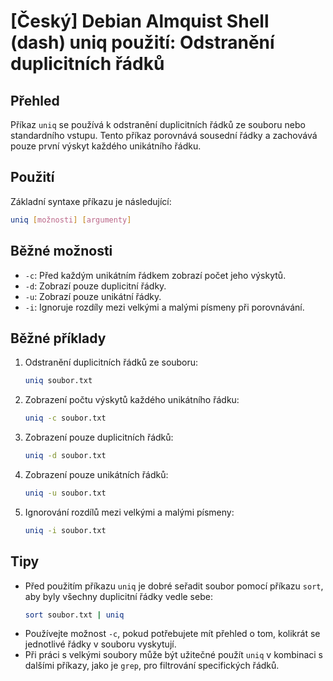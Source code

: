 # [Český] Debian Almquist Shell (dash) uniq použití: Odstranění duplicitních řádků

## Přehled
Příkaz `uniq` se používá k odstranění duplicitních řádků ze souboru nebo standardního vstupu. Tento příkaz porovnává sousední řádky a zachovává pouze první výskyt každého unikátního řádku.

## Použití
Základní syntaxe příkazu je následující:

```bash
uniq [možnosti] [argumenty]
```

## Běžné možnosti
- `-c`: Před každým unikátním řádkem zobrazí počet jeho výskytů.
- `-d`: Zobrazí pouze duplicitní řádky.
- `-u`: Zobrazí pouze unikátní řádky.
- `-i`: Ignoruje rozdíly mezi velkými a malými písmeny při porovnávání.

## Běžné příklady
1. Odstranění duplicitních řádků ze souboru:
   ```bash
   uniq soubor.txt
   ```

2. Zobrazení počtu výskytů každého unikátního řádku:
   ```bash
   uniq -c soubor.txt
   ```

3. Zobrazení pouze duplicitních řádků:
   ```bash
   uniq -d soubor.txt
   ```

4. Zobrazení pouze unikátních řádků:
   ```bash
   uniq -u soubor.txt
   ```

5. Ignorování rozdílů mezi velkými a malými písmeny:
   ```bash
   uniq -i soubor.txt
   ```

## Tipy
- Před použitím příkazu `uniq` je dobré seřadit soubor pomocí příkazu `sort`, aby byly všechny duplicitní řádky vedle sebe:
  ```bash
  sort soubor.txt | uniq
  ```
- Používejte možnost `-c`, pokud potřebujete mít přehled o tom, kolikrát se jednotlivé řádky v souboru vyskytují.
- Při práci s velkými soubory může být užitečné použít `uniq` v kombinaci s dalšími příkazy, jako je `grep`, pro filtrování specifických řádků.